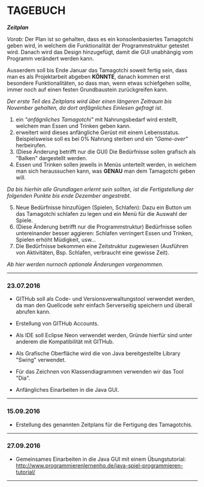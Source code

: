 # TAGEBUCH

_**Zeitplan**_

_Vorab:_
Der Plan ist so gehalten, dass es ein konsolenbasiertes Tamagotchi geben wird, in welchem die Funktionalität der Programmstruktur getestet wird. Danach wird das Design hinzugefügt, damit die GUI unabhängig vom Programm verändert werden kann.

Ausserdem soll bis Ende Januar das Tamagotchi soweit fertig sein, dass man es als Projektarbeit abgeben **KÖNNTE**, danach kommen erst besondere Funktionalitäten, so dass man, wenn etwas schiefgehen sollte, immer noch auf einen festen Grundbaustein zurückgreifen kann.

_Der erste Teil des Zeitplans wird über einen längeren Zeitraum bis November gehalten, da dort anfägnliches Einlesen gefragt ist._

1. ein _"anfägnliches Tamagotchi"_ mit Nahrungsbedarf wird erstellt, welchem man Essen und Trinken geben kann.
2. erweitert wird dieses anfängliche Gerüst mit einem Lebensstatus. Beispielsweise soll es bei 0% Nahrung sterben und ein _"Game-over"_ herbeirufen.
3. (Diese Änderung betrifft nur die GUI) Die Bedürfnisse sollen grafisch als "Balken" dargestellt werden.
4. Essen und Trinken sollen jeweils in Menüs unterteilt werden, in welchem man sich heraussuchen kann, was **GENAU** man dem Tamagotchi geben will.

_Da bis hierhin alle Grundlagen erlernt sein sollten, ist die Fertigstellung der folgenden Punkte bis ende Dezember angestrebt._

5. Neue Bedürfnisse hinzufügen (Spielen, Schlafen): Dazu ein Button um das Tamagotchi schlafen zu legen und ein Menü für die Auswahl der Spiele.
6. (Diese Änderung betrifft nur die Programmstruktur) Bedürfnisse sollen untereinander besser aggieren: Schlafen verringert Essen und Trinken, Spielen erhöht Müdigkeit, usw...
7. Die Bedürfnisse bekommen eine Zeitstruktur zugewiesen (Ausführen von Aktivitäten, Bsp. Schlafen, verbraucht eine gewisse Zeit).

_Ab hier werden nurnoch optionale Änderungen vorgenommen._

---------


### 23.07.2016

- GITHub soll als Code- und Versionsverwaltungstool verwendet werden, da man den Quellcode sehr einfach Serverseitig speichern und überall abrufen kann. 

- Erstellung von GITHub Accounts.

- Als IDE soll Eclipse Neon verwendet werden, Gründe hierfür sind unter anderem die Kompatibilität mit GITHub.

- Als Grafische Oberfläche wird die von Java bereitgestellte Library "Swing" verwendet. 

- Für das Zeichnen von Klassendiagrammen verwenden wir das Tool "Dia".

- Anfängliches Einarbeiten in die Java GUI.

----------------

### 15.09.2016

- Erstellung des genannten Zeitplans für die Fertigung des Tamagotchis.

----------------

### 27.09.2016

- Gemeinsames Einarbeiten in die Java GUI mit einem Übungstutorial: http://www.programmierenlernenhq.de/java-spiel-programmieren-tutorial/

---------------

